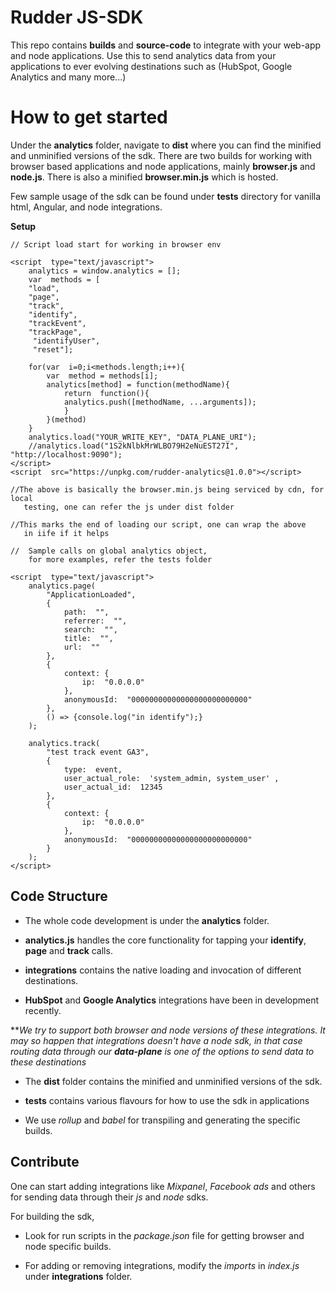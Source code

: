 # Rudder JS-SDK

  

This repo contains **builds** and **source-code** to integrate with your web-app and node applications. Use this to send analytics data from your applications to ever evolving destinations such as (HubSpot, Google Analytics and many more...)

  

# How to get started

  

Under the **analytics** folder, navigate to **dist** where you can find the minified and unminified versions of the sdk. There are two builds for working with browser based applications and node applications, mainly **browser.js** and **node.js**. There is also a minified **browser.min.js** which is hosted.

Few sample usage of the sdk can be found under **tests** directory for vanilla html, Angular, and node integrations.

**Setup**
```
// Script load start for working in browser env

<script  type="text/javascript">
	analytics = window.analytics = [];
	var  methods = [
	"load", 
	"page", 
	"track", 
	"identify", 
	"trackEvent", 
	"trackPage",
	 "identifyUser", 
	 "reset"];

	for(var  i=0;i<methods.length;i++){
		var  method = methods[i];
		analytics[method] = function(methodName){
			return  function(){
			analytics.push([methodName, ...arguments]);
			}
		}(method)
	}
	analytics.load("YOUR_WRITE_KEY", "DATA_PLANE_URI");
	//analytics.load("1S2kNlbkMrWLBO79H2eNuEST27I", "http://localhost:9090");
</script>
<script  src="https://unpkg.com/rudder-analytics@1.0.0"></script>

//The above is basically the browser.min.js being serviced by cdn, for local 
   testing, one can refer the js under dist folder
   
//This marks the end of loading our script, one can wrap the above 
   in iife if it helps

//  Sample calls on global analytics object, 
    for more examples, refer the tests folder
    
<script  type="text/javascript">
	analytics.page(
		"ApplicationLoaded",
		{
			path:  "",
			referrer:  "",
			search:  "",
			title:  "",
			url:  ""
		},
		{
			context: {
				ip:  "0.0.0.0"
			},
			anonymousId:  "00000000000000000000000000"
		},
		() => {console.log("in identify");}
	);

	analytics.track(
		"test track event GA3",
		{
			type:  event,
			user_actual_role:  'system_admin, system_user' ,
			user_actual_id:  12345
		},
		{
			context: {
				ip:  "0.0.0.0"
			},
			anonymousId:  "00000000000000000000000000"
		}
	);
</script>

```
## Code Structure

  

- The whole code development is under the **analytics** folder.

-  **analytics.js** handles the core functionality for tapping your **identify**, **page** and **track** calls.

-  **integrations** contains the native loading and invocation of different destinations.

-  **HubSpot** and **Google Analytics** integrations have been in development recently.

  

***We try to support both browser and node versions of these integrations. It may so happen that integrations doesn't have a node sdk, in that case routing data through our **data-plane** is one of the options to send data to these destinations*

- The **dist** folder contains the minified and unminified versions of the sdk.

-  **tests** contains various flavours for how to use the sdk in applications

- We use *rollup* and *babel* for transpiling and generating the specific builds.

  

## Contribute

  

One can start adding integrations like *Mixpanel*, *Facebook ads* and others for sending data through their *js* and *node* sdks.

  

For building the sdk,

  

- Look for run scripts in the *package.json* file for getting browser and node specific builds.

- For adding or removing integrations, modify the *imports* in *index.js* under **integrations** folder.